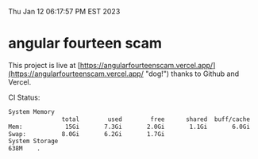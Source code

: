 Thu Jan 12 06:17:57 PM EST 2023

# angular fourteen scam


This project is live at [https://angularfourteenscam.vercel.app/](https://angularfourteenscam.vercel.app/ "dog!") thanks to Github and Vercel.

CI Status: 

```bash
System Memory
               total        used        free      shared  buff/cache   available
Mem:            15Gi       7.3Gi       2.0Gi       1.1Gi       6.0Gi       6.6Gi
Swap:          8.0Gi       6.2Gi       1.7Gi
System Storage
638M	.
